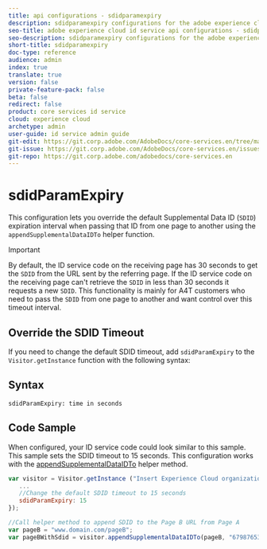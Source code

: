 ```yaml
---
title: api configurations - sdidparamexpiry
description: sdidparamexpiry configurations for the adobe experience cloud id service api
seo-title: adobe experience cloud id service api configurations - sdidparamexpiry
seo-description: sdidparamexpiry configurations for the adobe experience cloud id service api
short-title: sdidparamexpiry
doc-type: reference
audience: admin
index: true
translate: true
version: false
private-feature-pack: false
beta: false
redirect: false
product: core services id service
cloud: experience cloud
archetype: admin
user-guide: id service admin guide
git-edit: https://git.corp.adobe.com/AdobeDocs/core-services.en/tree/master/help/id-service/id-service-api/id-service-api-configurations/id-service-api-configurations-sdidparamexpiry.md
git-issue: https://git.corp.adobe.com/AdobeDocs/core-services.en/issues/new
git-repo: https://git.corp.adobe.com/adobedocs/core-services.en
---
```

<!--Meta Data Values

**Required Meta for search optimization and page data**

title: free text string

description: free text string

seo-title: free text string

seo-description: free text string

**Optional Meta for extended capabilities**

audience:
all (default), admin, developer, end-user
 
index: true (default), false
 
translate:
true (default), false
 
doc-type:
reference (default), tutorials

version:
false (default), Classic, Standard, 6.5, 6.4, 6.3, 6.2
 
private-feature-pack:
false (default), true
 
beta:
false (default), true
 
redirect:
false (default), pathname
-->

# sdidParamExpiry

This configuration lets you override the default Supplemental Data ID \(`SDID`\) expiration interval when passing that ID from one page to another using the `appendSupplementalDataIDTo` helper function.

>[!IMPORTANT]
>By default, the ID service code on the receiving page has 30 seconds to get the `SDID` from the URL sent by the referring page. If the ID service code on the receiving page can't retrieve the `SDID` in less than 30 seconds it requests a new `SDID`. This functionality is mainly for A4T customers who need to pass the `SDID` from one page to another and want control over this timeout interval.

## Override the SDID Timeout

If you need to change the default SDID timeout, add `sdidParamExpiry` to the `Visitor.getInstance` function with the following syntax:

## Syntax

`sdidParamExpiry: time in seconds`

## Code Sample

When configured, your ID service code could look similar to this sample. This sample sets the SDID timeout to 15 seconds. This configuration works with the [appendSupplementalDataIDTo](../id-service-api-methods/id-service-api-methods-appendsupplementaldataidto.md) helper method.

```javascript
var visitor = Visitor.getInstance ("Insert Experience Cloud organization ID here",{
   ...
   //Change the default SDID timeout to 15 seconds
   sdidParamExpiry: 15
});

//Call helper method to append SDID to the Page B URL from Page A
var pageB = "www.domain.com/pageB";
var pageBWithSdid = visitor.appendSupplementalDataIDTo(pageB, "67987653465787219");

```